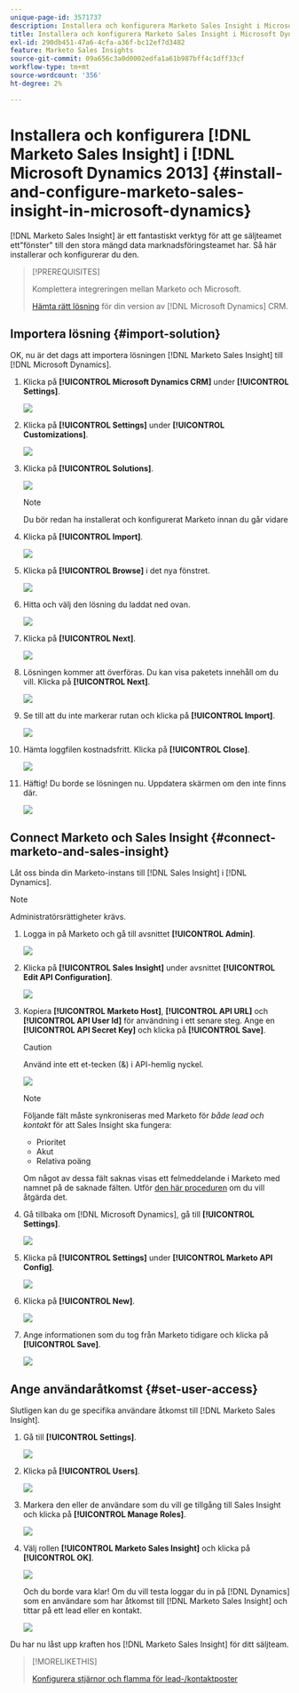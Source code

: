 ```yaml
---
unique-page-id: 3571737
description: Installera och konfigurera Marketo Sales Insight i Microsoft Dynamics 2013 - Marketo Docs - produktdokumentation
title: Installera och konfigurera Marketo Sales Insight i Microsoft Dynamics 2013
exl-id: 290db451-47a6-4cfa-a36f-bc12ef7d3482
feature: Marketo Sales Insights
source-git-commit: 09a656c3a0d0002edfa1a61b987bff4c1dff33cf
workflow-type: tm+mt
source-wordcount: '356'
ht-degree: 2%

---
```


# Installera och konfigurera [!DNL Marketo Sales Insight] i [!DNL Microsoft Dynamics 2013] {#install-and-configure-marketo-sales-insight-in-microsoft-dynamics}

[!DNL Marketo Sales Insight] är ett fantastiskt verktyg för att ge säljteamet ett&quot;fönster&quot; till den stora mängd data marknadsföringsteamet har. Så här installerar och konfigurerar du den.

>[!PREREQUISITES]
>
>Komplettera integreringen mellan Marketo och Microsoft.
>
>[Hämta rätt lösning](/help/marketo/product-docs/marketo-sales-insight/msi-for-microsoft-dynamics/installing/download-the-marketo-sales-insight-solution-for-microsoft-dynamics.md) för din version av [!DNL Microsoft Dynamics] CRM.

## Importera lösning {#import-solution}

OK, nu är det dags att importera lösningen [!DNL Marketo Sales Insight] till [!DNL Microsoft Dynamics].

1. Klicka på **[!UICONTROL Microsoft Dynamics CRM]** under **[!UICONTROL Settings]**.

   ![](assets/image2014-12-12-9-3a4-3a56.png)

1. Klicka på **[!UICONTROL Settings]** under **[!UICONTROL Customizations]**.

   ![](assets/image2014-12-12-9-3a5-3a6.png)

1. Klicka på **[!UICONTROL Solutions]**.

   ![](assets/image2014-12-12-9-3a5-3a17.png)

   >[!NOTE]
   >
   >Du bör redan ha installerat och konfigurerat Marketo innan du går vidare

1. Klicka på **[!UICONTROL Import]**.

   ![](assets/image2014-12-12-9-3a5-3a27.png)

1. Klicka på **[!UICONTROL Browse]** i det nya fönstret.

   ![](assets/image2014-12-12-9-3a5-3a36.png)

1. Hitta och välj den lösning du laddat ned ovan.

   ![](assets/image2014-12-12-9-3a5-3a45.png)

1. Klicka på **[!UICONTROL Next]**.

   ![](assets/image2014-12-12-9-3a5-3a55.png)

1. Lösningen kommer att överföras. Du kan visa paketets innehåll om du vill. Klicka på **[!UICONTROL Next]**.

   ![](assets/image2014-12-12-9-3a6-3a10.png)

1. Se till att du inte markerar rutan och klicka på **[!UICONTROL Import]**.

   ![](assets/image2014-12-12-9-3a6-3a19.png)

1. Hämta loggfilen kostnadsfritt. Klicka på **[!UICONTROL Close]**.

   ![](assets/image2014-12-12-9-3a6-3a29.png)

1. Häftig! Du borde se lösningen nu. Uppdatera skärmen om den inte finns där.

   ![](assets/image2014-12-12-9-3a6-3a40.png)

## Connect Marketo och Sales Insight {#connect-marketo-and-sales-insight}

Låt oss binda din Marketo-instans till [!DNL Sales Insight] i [!DNL Dynamics].

>[!NOTE]
>
>Administratörsrättigheter krävs.

1. Logga in på Marketo och gå till avsnittet **[!UICONTROL Admin]**.

   ![](assets/image2014-12-12-9-3a6-3a50.png)

1. Klicka på **[!UICONTROL Sales Insight]** under avsnittet **[!UICONTROL Edit API Configuration]**.

   ![](assets/image2014-12-12-9-3a7-3a0.png)

1. Kopiera **[!UICONTROL Marketo Host]**, **[!UICONTROL API URL]** och **[!UICONTROL API User Id]** för användning i ett senare steg. Ange en **[!UICONTROL API Secret Key]** och klicka på **[!UICONTROL Save]**.

   >[!CAUTION]
   >
   >Använd inte ett et-tecken (&amp;) i API-hemlig nyckel.

   ![](assets/image2014-12-12-9-3a7-3a9.png)

   >[!NOTE]
   >
   >Följande fält måste synkroniseras med Marketo för _både lead och kontakt_ för att Sales Insight ska fungera:
   >
   >* Prioritet
   >* Akut
   >* Relativa poäng
   >
   >Om något av dessa fält saknas visas ett felmeddelande i Marketo med namnet på de saknade fälten. Utför [den här proceduren](/help/marketo/product-docs/marketo-sales-insight/msi-for-microsoft-dynamics/setting-up-and-using/required-fields-for-syncing-marketo-with-dynamics.md) om du vill åtgärda det.

1. Gå tillbaka om [!DNL Microsoft Dynamics], gå till **[!UICONTROL Settings]**.

   ![](assets/image2014-12-12-9-3a7-3a25.png)

1. Klicka på **[!UICONTROL Settings]** under **[!UICONTROL Marketo API Config]**.

   ![](assets/image2014-12-12-9-3a7-3a34.png)

1. Klicka på **[!UICONTROL New]**.

   ![](assets/image2014-12-12-9-3a8-3a8.png)

1. Ange informationen som du tog från Marketo tidigare och klicka på **[!UICONTROL Save]**.

   ![](assets/image2014-12-12-9-3a8-3a17.png)

## Ange användaråtkomst {#set-user-access}

Slutligen kan du ge specifika användare åtkomst till [!DNL Marketo Sales Insight].

1. Gå till **[!UICONTROL Settings]**.

   ![](assets/image2014-12-12-9-3a8-3a34.png)

1. Klicka på **[!UICONTROL Users]**.

   ![](assets/image2014-12-12-9-3a8-3a42.png)

1. Markera den eller de användare som du vill ge tillgång till Sales Insight och klicka på **[!UICONTROL Manage Roles]**.

   ![](assets/image2014-12-12-9-3a9-3a13.png)

1. Välj rollen **[!UICONTROL Marketo Sales Insight]** och klicka på **[!UICONTROL OK]**.

   ![](assets/image2014-12-12-9-3a9-3a22.png)

   Och du borde vara klar! Om du vill testa loggar du in på [!DNL Dynamics] som en användare som har åtkomst till [!DNL Marketo Sales Insight] och tittar på ett lead eller en kontakt.

   ![](assets/image2014-12-12-9-3a9-3a31.png)

Du har nu låst upp kraften hos [!DNL Marketo Sales Insight] för ditt säljteam.

>[!MORELIKETHIS]
>
>[Konfigurera stjärnor och flamma för lead-/kontaktposter](/help/marketo/product-docs/marketo-sales-insight/msi-for-microsoft-dynamics/setting-up-and-using/setting-up-stars-and-flames-for-lead-contact-records.md)
